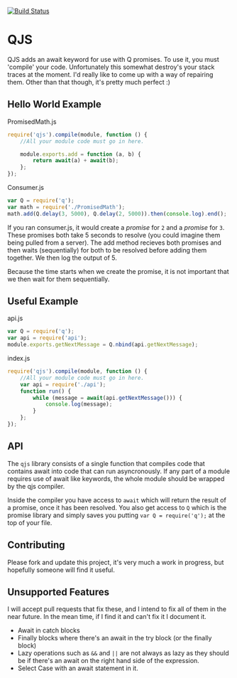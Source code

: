 [![Build Status](https://secure.travis-ci.org/ForbesLindesay/QJS.png?branch=master)](http://travis-ci.org/ForbesLindesay/QJS)

QJS
===

QJS adds an await keyword for use with Q promises.  To use it, you must 'compile' your code.  Unfortunately this somewhat destroy's your stack traces at the moment.  I'd really like to come up with a way of repairing them. Other than that though, it's pretty much perfect :)

Hello World Example
-------------------

PromisedMath.js

```javascript
require('qjs').compile(module, function () {
    //All your module code must go in here.

    module.exports.add = function (a, b) {
        return await(a) + await(b);
    };
});
```

Consumer.js

```javascript
var Q = require('q');
var math = require('./PromisedMath');
math.add(Q.delay(3, 5000), Q.delay(2, 5000)).then(console.log).end();
```

If you ran consumer.js, it would create a _promise_ for `2` and a _promise_ for `3`.  These promises both take 5 seconds to resolve (you could imagine them being pulled from a server).  The add method recieves both promises and then waits (sequentially) for both to be resolved before adding them together.  We then log the output of 5.

Because the time starts when we create the promise, it is not important that we then wait for them sequentially.

Useful Example
---------------------

api.js

```javascript
var Q = require('q');
var api = require('api');
module.exports.getNextMessage = Q.nbind(api.getNextMessage);
```

index.js

```javascript
require('qjs').compile(module, function () {
    //All your module code must go in here.
    var api = require('./api');
    function run() {
        while (message = await(api.getNextMessage())) {
            console.log(message);
        }
    };
});
```

API
---

The `qjs` library consists of a single function that compiles code that contains await into code that can run asyncronously.  If any part of a module requires use of await like keywords, the whole module should be wrapped by the qjs compiler.

Inside the compiler you have access to `await` which will return the result of a promise, once it has been resolved.  You also get access to `Q` which is the promise library and simply saves you putting `var Q = require('q');` at the top of your file.

Contributing
------------

Please fork and update this project, it's very much a work in progress, but hopefully someone will find it useful.

Unsupported Features
--------------------

I will accept pull requests that fix these, and I intend to fix all of them in the near future.  In the mean time, if I find it and can't fix it I document it.

 - Await in catch blocks
 - Finally blocks where there's an await in the try block (or the finally block)
 - Lazy operations such as `&&` and `||` are not always as lazy as they should be if there's an await on the right hand side of the expression.
 - Select Case with an await statement in it.
 